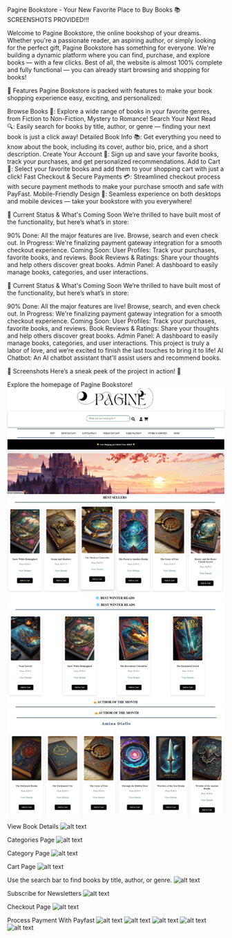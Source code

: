 Pagine Bookstore - Your New Favorite Place to Buy Books 📚 SCREENSHOTS PROVIDED!!!

Welcome to Pagine Bookstore, the online bookshop of your dreams. Whether you're a passionate reader, an aspiring author, or simply looking for the perfect gift, Pagine Bookstore has something for everyone. We're building a dynamic platform where you can find, purchase, and explore books — with a few clicks. Best of all, the website is almost 100% complete and fully functional — you can already start browsing and shopping for books!

🌟 Features
Pagine Bookstore is packed with features to make your book shopping experience easy, exciting, and personalized:

Browse Books 📖: Explore a wide range of books in your favorite genres, from Fiction to Non-Fiction, Mystery to Romance!
Search Your Next Read 🔍: Easily search for books by title, author, or genre — finding your next book is just a click away!
Detailed Book Info 📚: Get everything you need to know about the book, including its cover, author bio, price, and a short description.
Create Your Account 🔑: Sign up and save your favorite books, track your purchases, and get personalized recommendations.
Add to Cart 🛒: Select your favorite books and add them to your shopping cart with just a click!
Fast Checkout & Secure Payments 💳: Streamlined checkout process with secure payment methods to make your purchase smooth and safe with PayFast.
Mobile-Friendly Design 📱: Seamless experience on both desktops and mobile devices — take your bookstore with you everywhere!

🚀 Current Status & What's Coming Soon
We’re thrilled to have built most of the functionality, but here’s what’s in store:

90% Done: All the major features are live. Browse, search and even check out.
In Progress: We're finalizing payment gateway integration for a smooth checkout experience.
Coming Soon:
User Profiles: Track your purchases, favorite books, and reviews.
Book Reviews & Ratings: Share your thoughts and help others discover great books.
Admin Panel: A dashboard to easily manage books, categories, and user interactions.

🚀 Current Status & What's Coming Soon
We’re thrilled to have built most of the functionality, but here’s what’s in store:

90% Done: All the major features are live! Browse, search, and even check out.
In Progress: We're finalizing payment gateway integration for a smooth checkout experience.
Coming Soon:
User Profiles: Track your purchases, favorite books, and reviews.
Book Reviews & Ratings: Share your thoughts and help others discover great books.
Admin Panel: A dashboard to easily manage books, categories, and user interactions.
This project is truly a labor of love, and we’re excited to finish the last touches to bring it to life!
AI Chatbot: An AI chatbot assistant that'll assist users and recommend books.


📸 Screenshots
Here’s a sneak peek of the project in action! 📸

Explore the homepage of Pagine Bookstore!
![alt text](<Screenshot 2025-01-13 181130.png>) ![alt text](<Screenshot 2025-01-13 181147.png>) ![alt text](<Screenshot 2025-01-13 181207.png>) ![alt text](<Screenshot 2025-01-13 181220.png>)

View Book Details 
![alt text](<Screenshot 2025-01-13 183127>)

Categories Page
![alt text](<Screenshot 2025-01-13 181537>)

Category Page 
![alt text](<Screenshot 2025-01-13 181558>)

Cart Page 
![alt text](<Screenshot 2025-01-13 181620>)

Use the search bar to find books by title, author, or genre.
![alt text](<Screenshot 2025-01-13 182720>)

Subscribe for Newsletters
![alt text](<Screenshot 2025-01-13 182930>)

Checkout Page 
![alt text](<Screenshot 2025-01-13 181658>)

Process Payment With Payfast
![alt text](<Screenshot 2025-01-13 181719>)
![alt text](<Screenshot 2025-01-13 181753>)
![alt text](<Screenshot 2025-01-13 181815>)
![alt text](<Screenshot 2025-01-13 181840>)
![alt text](<Screenshot 2025-01-13 181903>)

